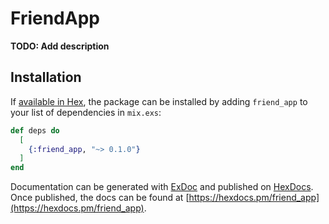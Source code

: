 # FriendApp

**TODO: Add description**

## Installation

If [available in Hex](https://hex.pm/docs/publish), the package can be installed
by adding `friend_app` to your list of dependencies in `mix.exs`:

```elixir
def deps do
  [
    {:friend_app, "~> 0.1.0"}
  ]
end
```

Documentation can be generated with [ExDoc](https://github.com/elixir-lang/ex_doc)
and published on [HexDocs](https://hexdocs.pm). Once published, the docs can
be found at [https://hexdocs.pm/friend_app](https://hexdocs.pm/friend_app).


